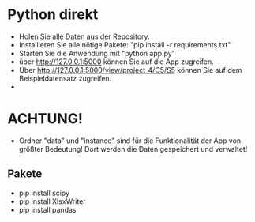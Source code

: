 # Python direkt
- Holen Sie alle Daten aus der Repository.
- Installieren Sie alle nötige Pakete: "pip install -r requirements.txt"
- Starten Sie die Anwendung mit "python app.py"
- über http://127.0.0.1:5000 können Sie auf die App zugreifen.
- Über http://127.0.0.1:5000/view/project_4/C5/S5 können Sie auf dem Beispieldatensatz zugreifen.
- 
# ACHTUNG!
- Ordner "data" und "instance" sind für die Funktionalität der App von größter Bedeutung! Dort werden die Daten gespeichert und verwaltet!

## Pakete
- pip install scipy
- pip install XlsxWriter
- pip install pandas



